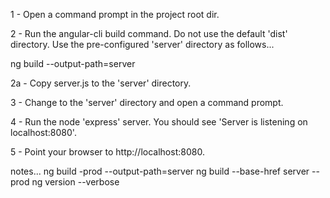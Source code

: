 1 - Open a command prompt in the project root dir.

2 - Run the angular-cli build command. Do not use the default 'dist' directory. Use 
the pre-configured 'server' directory as follows...

ng build --output-path=server

2a - Copy server.js to the 'server' directory.

3 - Change to the 'server' directory and open a command prompt.

4 - Run the node 'express' server. You should see 'Server is listening on localhost:8080'.

5 - Point your browser to http://localhost:8080.

notes...
ng build -prod --output-path=server
ng build --base-href server --prod
ng version --verbose
